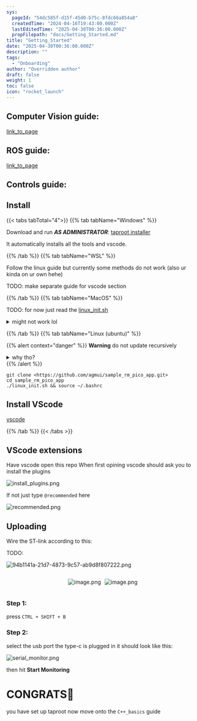 ```yaml
---
sys:
  pageId: "54dc585f-d15f-45d0-b75c-8fdc66a854a8"
  createdTime: "2024-04-16T19:43:00.000Z"
  lastEditedTime: "2025-04-30T00:36:00.000Z"
  propFilepath: "docs/Getting_Started.md"
title: "Getting_Started"
date: "2025-04-30T00:36:00.000Z"
description: ""
tags:
  - "Onboarding"
author: "Overridden author"
draft: false
weight: 1
toc: false
icon: "rocket_launch"
---
```


## Computer Vision guide:

[link_to_page](86d45bc0-388b-4d26-8848-44f255f73d0e)

## ROS guide:

[link_to_page](3c76c1de-ec8f-46d6-8b0a-294005edc2d5)

## Controls guide:

## Install

{{< tabs tabTotal="4">}}
{{% tab tabName="Windows" %}}

Download and run _**AS ADMINISTRATOR**_: [taproot installer](https://github.com/Thornbots/TeachingFreshies/releases/tag/1.0)

It automatically installs all the tools and vscode.

{{% /tab %}}
{{% tab tabName="WSL" %}}

Follow the linux guide but currently some methods do not work (also ur kinda on ur own hehe)

TODO: make separate guide for vscode section

{{% /tab %}}
{{% tab tabName="MacOS" %}}

TODO: for now just read the [linux_init.sh](https://github.com/agmui/sample_rm_pico_app/blob/main/linux_init.sh)

<details>
<summary>might not work lol</summary>

`brew install libusb pkg-config`

Next install: [vscode](https://code.visualstudio.com/Download)

</details>

{{% /tab %}}
{{% tab tabName="Linux (ubuntu)" %}}

{{% alert context="danger" %}}
**Warning** do not update recursively
<details>
<summary>why tho?</summary>
There are some submodules that may go on for a while (like tinyusb) and I highly
recommend you don't need to get them.
If you want to see what submodules I update just look in `linux_init.sh`
</details>
{{% /alert %}}

```shell
git clone <https://github.com/agmui/sample_rm_pico_app.git>
cd sample_rm_pico_app
./linux_init.sh && source ~/.bashrc
```

## Install VScode

[vscode](https://code.visualstudio.com/Download)

{{% /tab %}}
{{< /tabs >}}

## VScode extensions

Have vscode open this repo
When first opining vscode should ask you to install the plugins

![install_plugins.png](https://prod-files-secure.s3.us-west-2.amazonaws.com/d518164a-d88e-44d1-a4ee-3adb3bd8bce0/89bd30f0-1825-4e77-867b-0a41ce370880/install_plugins.png?X-Amz-Algorithm=AWS4-HMAC-SHA256&X-Amz-Content-Sha256=UNSIGNED-PAYLOAD&X-Amz-Credential=ASIAZI2LB466WAVGUCVP%2F20250725%2Fus-west-2%2Fs3%2Faws4_request&X-Amz-Date=20250725T132856Z&X-Amz-Expires=3600&X-Amz-Security-Token=IQoJb3JpZ2luX2VjEB0aCXVzLXdlc3QtMiJHMEUCIQDH4hQGRr%2FVnPGCXsZsM5j30oTL1UL3dPOMntpaxEFJSwIgJeLmb5ssHc5DrkpPMps7Fdwi3qXh4aqpc9JCt2HTSxUq%2FwMIRhAAGgw2Mzc0MjMxODM4MDUiDMa7c2i2tFEMr59okyrcAxv3tVmqkDGFhrqL1kpkfO66sI0lWik2fh8m5LRpdQi1Vd6Px1MGY4ghFWjdDiAJtvuPOk7i3UF72mjDexVWniMHOdEk0GyYb5iTEHr3fynBqJJ0ixQ3%2Bms1XumKYntb610YzQFRJktUtCoM7bZS28RYcJagYtBGe8heCc%2FJBd2pSCJ4tXddVOnyQ%2FsVGSZQoI1druRG74F9W2hRUeoIBQXu7zLzoyWJjvEb34aEjCmdfWo%2Fde3qqH%2FRLDcYZJioG2rEWAlvgqgAF%2Fkn659nnH9lXXBNvdqRrVxlQCk%2B3e8M2V7%2BSw%2FLk6WrjXaSZ5941Xfb2GkqRgEJigVHZl9KbE1Aew6IvjQ%2B4SHobENYjx%2BtNOJDG8NUminfNLc9sUfNHReX92DAjxgnmllfNtOxYI9sXwKJNQ0Uy6vxemX%2BnmThTLucAvRdgYdIp1gAekXhMSpvR1UiTAFv9cQzSJqHpSPiU9KNv%2BBBz5a4rOzdPR00DEVzO33ibOiF390009O8rf0LeeBl%2F9Hn27ez7ceaJeYWYiMEjK4oR18sZ%2FVt60G1z4wtIbMPQsBXHyz7l8Uw0nm4tx%2FfxK6oszms1Luj7nxer3RVPTHzmXNZvmku%2F4uSzBfw5xXOSbKAQkdDMJaHjsQGOqUB%2BQSNLbHWlFoF7O3w0a8z1bvCmyGThqRtlkGCUkyq8JjdMIdCYPuUhhN0nNWtZ1IdfNBC0%2B3fyKuDKGb0pqMR2rnPgWtdrcHVxUqM2h8CA%2FZYz4R4xqur04rPOtoppIn5mXsNdF%2FJklvS9Q1k51zI3o8Dp1Ktoql4OeFrwiSYVqnkPADfd7iRLIHSOuGBHjOZoCujn8b4jBHmZHo2zJUVSEQMhPp9&X-Amz-Signature=50dec00a3a0f73e971991e87cd722e9b58910be5d0fbc5c41d134a3d06d22b76&X-Amz-SignedHeaders=host&x-amz-checksum-mode=ENABLED&x-id=GetObject)

If not just type `@recommended` here  

![recommended.png](https://prod-files-secure.s3.us-west-2.amazonaws.com/d518164a-d88e-44d1-a4ee-3adb3bd8bce0/61e661e9-5d85-4dfc-be0d-8d2097a5e793/recommended.png?X-Amz-Algorithm=AWS4-HMAC-SHA256&X-Amz-Content-Sha256=UNSIGNED-PAYLOAD&X-Amz-Credential=ASIAZI2LB466WAVGUCVP%2F20250725%2Fus-west-2%2Fs3%2Faws4_request&X-Amz-Date=20250725T132856Z&X-Amz-Expires=3600&X-Amz-Security-Token=IQoJb3JpZ2luX2VjEB0aCXVzLXdlc3QtMiJHMEUCIQDH4hQGRr%2FVnPGCXsZsM5j30oTL1UL3dPOMntpaxEFJSwIgJeLmb5ssHc5DrkpPMps7Fdwi3qXh4aqpc9JCt2HTSxUq%2FwMIRhAAGgw2Mzc0MjMxODM4MDUiDMa7c2i2tFEMr59okyrcAxv3tVmqkDGFhrqL1kpkfO66sI0lWik2fh8m5LRpdQi1Vd6Px1MGY4ghFWjdDiAJtvuPOk7i3UF72mjDexVWniMHOdEk0GyYb5iTEHr3fynBqJJ0ixQ3%2Bms1XumKYntb610YzQFRJktUtCoM7bZS28RYcJagYtBGe8heCc%2FJBd2pSCJ4tXddVOnyQ%2FsVGSZQoI1druRG74F9W2hRUeoIBQXu7zLzoyWJjvEb34aEjCmdfWo%2Fde3qqH%2FRLDcYZJioG2rEWAlvgqgAF%2Fkn659nnH9lXXBNvdqRrVxlQCk%2B3e8M2V7%2BSw%2FLk6WrjXaSZ5941Xfb2GkqRgEJigVHZl9KbE1Aew6IvjQ%2B4SHobENYjx%2BtNOJDG8NUminfNLc9sUfNHReX92DAjxgnmllfNtOxYI9sXwKJNQ0Uy6vxemX%2BnmThTLucAvRdgYdIp1gAekXhMSpvR1UiTAFv9cQzSJqHpSPiU9KNv%2BBBz5a4rOzdPR00DEVzO33ibOiF390009O8rf0LeeBl%2F9Hn27ez7ceaJeYWYiMEjK4oR18sZ%2FVt60G1z4wtIbMPQsBXHyz7l8Uw0nm4tx%2FfxK6oszms1Luj7nxer3RVPTHzmXNZvmku%2F4uSzBfw5xXOSbKAQkdDMJaHjsQGOqUB%2BQSNLbHWlFoF7O3w0a8z1bvCmyGThqRtlkGCUkyq8JjdMIdCYPuUhhN0nNWtZ1IdfNBC0%2B3fyKuDKGb0pqMR2rnPgWtdrcHVxUqM2h8CA%2FZYz4R4xqur04rPOtoppIn5mXsNdF%2FJklvS9Q1k51zI3o8Dp1Ktoql4OeFrwiSYVqnkPADfd7iRLIHSOuGBHjOZoCujn8b4jBHmZHo2zJUVSEQMhPp9&X-Amz-Signature=fed958f76233de414f8690613aa7557bfd0afc870aa734625b33b11739776725&X-Amz-SignedHeaders=host&x-amz-checksum-mode=ENABLED&x-id=GetObject)

## Uploading

Wire the ST-link according to this:

TODO:

![94b1141a-21d7-4873-9c57-ab9d8f807222.png](https://prod-files-secure.s3.us-west-2.amazonaws.com/d518164a-d88e-44d1-a4ee-3adb3bd8bce0/e5fad17d-ab82-4300-9f4c-505ab4b1202c/94b1141a-21d7-4873-9c57-ab9d8f807222.png?X-Amz-Algorithm=AWS4-HMAC-SHA256&X-Amz-Content-Sha256=UNSIGNED-PAYLOAD&X-Amz-Credential=ASIAZI2LB466WAVGUCVP%2F20250725%2Fus-west-2%2Fs3%2Faws4_request&X-Amz-Date=20250725T132856Z&X-Amz-Expires=3600&X-Amz-Security-Token=IQoJb3JpZ2luX2VjEB0aCXVzLXdlc3QtMiJHMEUCIQDH4hQGRr%2FVnPGCXsZsM5j30oTL1UL3dPOMntpaxEFJSwIgJeLmb5ssHc5DrkpPMps7Fdwi3qXh4aqpc9JCt2HTSxUq%2FwMIRhAAGgw2Mzc0MjMxODM4MDUiDMa7c2i2tFEMr59okyrcAxv3tVmqkDGFhrqL1kpkfO66sI0lWik2fh8m5LRpdQi1Vd6Px1MGY4ghFWjdDiAJtvuPOk7i3UF72mjDexVWniMHOdEk0GyYb5iTEHr3fynBqJJ0ixQ3%2Bms1XumKYntb610YzQFRJktUtCoM7bZS28RYcJagYtBGe8heCc%2FJBd2pSCJ4tXddVOnyQ%2FsVGSZQoI1druRG74F9W2hRUeoIBQXu7zLzoyWJjvEb34aEjCmdfWo%2Fde3qqH%2FRLDcYZJioG2rEWAlvgqgAF%2Fkn659nnH9lXXBNvdqRrVxlQCk%2B3e8M2V7%2BSw%2FLk6WrjXaSZ5941Xfb2GkqRgEJigVHZl9KbE1Aew6IvjQ%2B4SHobENYjx%2BtNOJDG8NUminfNLc9sUfNHReX92DAjxgnmllfNtOxYI9sXwKJNQ0Uy6vxemX%2BnmThTLucAvRdgYdIp1gAekXhMSpvR1UiTAFv9cQzSJqHpSPiU9KNv%2BBBz5a4rOzdPR00DEVzO33ibOiF390009O8rf0LeeBl%2F9Hn27ez7ceaJeYWYiMEjK4oR18sZ%2FVt60G1z4wtIbMPQsBXHyz7l8Uw0nm4tx%2FfxK6oszms1Luj7nxer3RVPTHzmXNZvmku%2F4uSzBfw5xXOSbKAQkdDMJaHjsQGOqUB%2BQSNLbHWlFoF7O3w0a8z1bvCmyGThqRtlkGCUkyq8JjdMIdCYPuUhhN0nNWtZ1IdfNBC0%2B3fyKuDKGb0pqMR2rnPgWtdrcHVxUqM2h8CA%2FZYz4R4xqur04rPOtoppIn5mXsNdF%2FJklvS9Q1k51zI3o8Dp1Ktoql4OeFrwiSYVqnkPADfd7iRLIHSOuGBHjOZoCujn8b4jBHmZHo2zJUVSEQMhPp9&X-Amz-Signature=906174dc8735b392eccfdcc2ab1d5decf93ec2dcd9a9aa48fad3112c6e23913d&X-Amz-SignedHeaders=host&x-amz-checksum-mode=ENABLED&x-id=GetObject)

<div style="display: flex;flex-direction: row; column-gap:10px; max-width: 630px;justify-content: center;">
<div>

![image.png](https://prod-files-secure.s3.us-west-2.amazonaws.com/d518164a-d88e-44d1-a4ee-3adb3bd8bce0/210ecb78-1116-4d7b-b9b7-2292f66fa2c2/image.png?X-Amz-Algorithm=AWS4-HMAC-SHA256&X-Amz-Content-Sha256=UNSIGNED-PAYLOAD&X-Amz-Credential=ASIAZI2LB4667Q3AFWTI%2F20250725%2Fus-west-2%2Fs3%2Faws4_request&X-Amz-Date=20250725T132857Z&X-Amz-Expires=3600&X-Amz-Security-Token=IQoJb3JpZ2luX2VjEB0aCXVzLXdlc3QtMiJHMEUCIQCldz%2FyDjAdNxMr%2BrM7htYiMUQ8PVroXKRPLbtz2fDxMwIgd8X3yHHs15mF7KoXdJSaVQalxBvCBqYxSOZasa9F0%2F4q%2FwMIRhAAGgw2Mzc0MjMxODM4MDUiDFpdYfCzA2gec6jzvCrcA%2B40HwvJz2LRzViZf3aePU9tgzGSIFnrKuwrpfhc9chyQhHh%2FdnG%2FjmXfEtH03kug0fNvTB7bOwccpw%2B%2BHglL69lPPXGooZcxnD6JPPDTuHtfrViRFFrXAA1LH9lRXUEzFlxJ87rCpEvNd6%2BSKRZ8OrN%2BSMYoxxnBXuacgDpNYUz%2FPjj8To8NId%2BLL9VscAKKDAzSm4nIpUqG2pxqVlOMRNl26%2BX%2B%2FABEP6VsnqAcmIxtFkRcVOsMri6OpOS6F85xvUzQ9he%2BADNrlhdzzziwT5RTMGvCtkqsKnkl3cF4RvEQS2ALY2mEofRwTKE9BQ6p%2BQnrKJsF2pV%2B31m2XTXql5CsrMI2D%2Bw5BdSKt3o68hAUUpGZTQTN%2FQJlX0mFpBgAiU%2BpN3qj5TJXSiXn3zYTzaLvfnACg2dscvoYMUcGt7q3bKvpnaQ6bOCuezl82CqqCvRvXwSx7DBRVo%2BeEJupwLnUmkZH5jOJrw0SiaYtPJKC8BFfnyR0qI%2FVsWleCpxu0ftxwljdZywgjVyVqomt9blqilEN3L%2FcpTNoClUhatVf0lmVuWBgdWxEA9JNlFn8%2FPK81DXGO19qG08Ws5LIlB39iHrO8bXT0OnPOEgReWfGmwTGxOuvORa70H3MMCGjsQGOqUBd3bGCbx3T7JJ%2F5yxlqmBSk4kUSAKuXMbCN7CxkOhaC4hh9EwQhHVF%2Bj2VUzFfjbSaMuo6jKKF2dqDs2%2Bbiw3iY0SrsMRQjUTC9DyxvRqVzC4WPWL2pi6APdGUGaUzAZ%2FBU4RJ206%2BV%2BlpAp9UVBgJO3NGl%2BsYgqZQ83QaQnh7kxNXU9W7VJJKjp86XHX4YPwUmQ1IYKShHh%2F70158iAP98czSLUR&X-Amz-Signature=8b7012483d9005c5b703d8da3abde5e2990646b58e4de18dd41d19592a7f37f9&X-Amz-SignedHeaders=host&x-amz-checksum-mode=ENABLED&x-id=GetObject)

</div>
<div>

![image.png](https://prod-files-secure.s3.us-west-2.amazonaws.com/d518164a-d88e-44d1-a4ee-3adb3bd8bce0/33a0fd0f-8ca6-4a86-8e09-26e95ded1fff/image.png?X-Amz-Algorithm=AWS4-HMAC-SHA256&X-Amz-Content-Sha256=UNSIGNED-PAYLOAD&X-Amz-Credential=ASIAZI2LB466WRNVFHXB%2F20250725%2Fus-west-2%2Fs3%2Faws4_request&X-Amz-Date=20250725T132858Z&X-Amz-Expires=3600&X-Amz-Security-Token=IQoJb3JpZ2luX2VjEB0aCXVzLXdlc3QtMiJGMEQCIEmRraTMxBcMhF8v8Ucnbu7Ec%2FtSqrsxwB0xlG4ypfvfAiASFsVUUyEcMv5sK6tL0P02qxtSk949BuoENgmWRE6ggyr%2FAwhGEAAaDDYzNzQyMzE4MzgwNSIM%2FQCNFc1WII5g4fHwKtwDS32ovYxBUa%2BN3yIptZH3dkgk%2BNRLAvrqgz%2F0QE7zy9DPXuy7Ga%2BjyoAU7V8qs18d7iuXnUQDRZcST%2BYMNkqUXTHrp2En7tcdPcqspdUxJHVCUqHSjIFGQTAHU0BjmgjGssJd0%2FRy%2B1u0nNLhqmHen2kAvfhnIY%2Fasi6%2BA8AnRLqaTC4aXjYCsGSjECrXt8wlAaY3EE3arkSeO38Pln6ixINO8JRhoDPG6hdwj%2BbGSb71EaYBCwEbLAKZZWFGvYmCUoZzllJspHs%2FQZI3iM62RneqCkHl8P233KN7IrIM1coFDh1nApuMiv6z72y%2BrWAqsWfF1VBmXHJJ68JL5pWsT52zw4Ytf%2BkL8kUrZoBe9V3h75NiJj9HE9IS0mKOtBhJEJZlgkKsw7ZNm2qB%2FOPKwhSl5EowDUbaeEJG4EsnbRYsm6moNK%2FWBaqiBGkJih7s7tiegILNYnLq75dH%2FTJ7NNRvLIRpbHgHpoTrLqr%2Fvk%2F4YlRphxpdqdztKzvtWVynvmBRKrkaQFhLihOv7PVESar1Iqg0pDOvZW9Gnsn9LZZuuTIIEXkax5gbRhUHd5yH3PdcVIaIEU7h%2F7pJ1qx5Xh%2F8jFmJiq0C%2FwkcJPG5D4Y4lmHuD6AYfs07OgEw34WOxAY6pgHL5p3wo81jH0Gy4Q9F7ay0BwDyzdY9xJQXfA4KYAp7QMWc2gNOiZXAY79ATh%2Bej7JefcYYzvdGz2J%2BgWXE2fAz%2FapR%2FACiRxtbNTyXJXKA2WlrO2LR8DOnI19Vy0GPVWqHsKeMavTErHz8moW5hm%2BXB0l%2Be7Lolkcwb%2F5y1l5ANaUlVVHAiVEliFRQwi9lDPNaIdw4iRHJ%2Fg0%2Fd%2F4P65yKk91V%2FOga&X-Amz-Signature=150f70af966cec071a8aac4d1592df1a4c563f738d9430f5089067befd08afb1&X-Amz-SignedHeaders=host&x-amz-checksum-mode=ENABLED&x-id=GetObject)

</div>
</div>

### Step 1:

press `CTRL + SHIFT + B`

### Step 2:

select the usb port the type-c is plugged in it should look like this:

![serial_monitor.png](https://prod-files-secure.s3.us-west-2.amazonaws.com/d518164a-d88e-44d1-a4ee-3adb3bd8bce0/f03f4774-05d4-4393-b6a0-d5efb6d315ab/serial_monitor.png?X-Amz-Algorithm=AWS4-HMAC-SHA256&X-Amz-Content-Sha256=UNSIGNED-PAYLOAD&X-Amz-Credential=ASIAZI2LB466WAVGUCVP%2F20250725%2Fus-west-2%2Fs3%2Faws4_request&X-Amz-Date=20250725T132856Z&X-Amz-Expires=3600&X-Amz-Security-Token=IQoJb3JpZ2luX2VjEB0aCXVzLXdlc3QtMiJHMEUCIQDH4hQGRr%2FVnPGCXsZsM5j30oTL1UL3dPOMntpaxEFJSwIgJeLmb5ssHc5DrkpPMps7Fdwi3qXh4aqpc9JCt2HTSxUq%2FwMIRhAAGgw2Mzc0MjMxODM4MDUiDMa7c2i2tFEMr59okyrcAxv3tVmqkDGFhrqL1kpkfO66sI0lWik2fh8m5LRpdQi1Vd6Px1MGY4ghFWjdDiAJtvuPOk7i3UF72mjDexVWniMHOdEk0GyYb5iTEHr3fynBqJJ0ixQ3%2Bms1XumKYntb610YzQFRJktUtCoM7bZS28RYcJagYtBGe8heCc%2FJBd2pSCJ4tXddVOnyQ%2FsVGSZQoI1druRG74F9W2hRUeoIBQXu7zLzoyWJjvEb34aEjCmdfWo%2Fde3qqH%2FRLDcYZJioG2rEWAlvgqgAF%2Fkn659nnH9lXXBNvdqRrVxlQCk%2B3e8M2V7%2BSw%2FLk6WrjXaSZ5941Xfb2GkqRgEJigVHZl9KbE1Aew6IvjQ%2B4SHobENYjx%2BtNOJDG8NUminfNLc9sUfNHReX92DAjxgnmllfNtOxYI9sXwKJNQ0Uy6vxemX%2BnmThTLucAvRdgYdIp1gAekXhMSpvR1UiTAFv9cQzSJqHpSPiU9KNv%2BBBz5a4rOzdPR00DEVzO33ibOiF390009O8rf0LeeBl%2F9Hn27ez7ceaJeYWYiMEjK4oR18sZ%2FVt60G1z4wtIbMPQsBXHyz7l8Uw0nm4tx%2FfxK6oszms1Luj7nxer3RVPTHzmXNZvmku%2F4uSzBfw5xXOSbKAQkdDMJaHjsQGOqUB%2BQSNLbHWlFoF7O3w0a8z1bvCmyGThqRtlkGCUkyq8JjdMIdCYPuUhhN0nNWtZ1IdfNBC0%2B3fyKuDKGb0pqMR2rnPgWtdrcHVxUqM2h8CA%2FZYz4R4xqur04rPOtoppIn5mXsNdF%2FJklvS9Q1k51zI3o8Dp1Ktoql4OeFrwiSYVqnkPADfd7iRLIHSOuGBHjOZoCujn8b4jBHmZHo2zJUVSEQMhPp9&X-Amz-Signature=6d7f782f6f735d0dc3f025b139c5af1b273aa9ea2366c854444043da9465d95a&X-Amz-SignedHeaders=host&x-amz-checksum-mode=ENABLED&x-id=GetObject)

then hit **Start Monitoring**

# CONGRATS🎉

you have set up taproot now move onto the `C++_basics` guide
